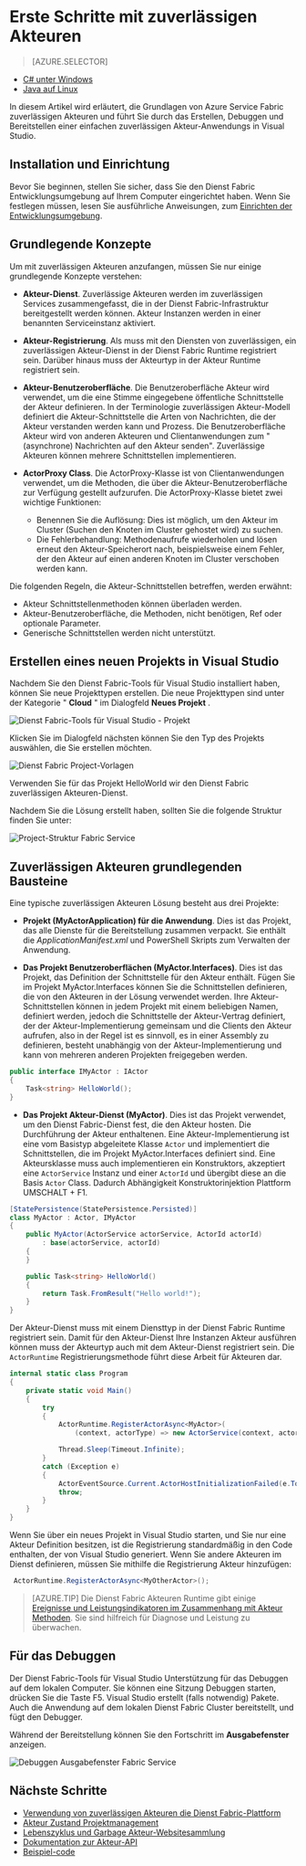 <properties
   pageTitle="Erste Schritte mit Service Fabric zuverlässigen Akteuren | Microsoft Azure"
   description="Dieses Lernprogramm führt Sie durch die Schritte zum Erstellen, Debuggen und Bereitstellen eines einfachen Akteur-basierten-Diensts mithilfe der Dienst Fabric zuverlässigen Akteuren dar."
   services="service-fabric"
   documentationCenter=".net"
   authors="vturecek"
   manager="timlt"
   editor=""/>

<tags
   ms.service="service-fabric"
   ms.devlang="dotnet"
   ms.topic="article"
   ms.tgt_pltfrm="NA"
   ms.workload="NA"
   ms.date="09/25/2016"
   ms.author="vturecek"/>

# <a name="getting-started-with-reliable-actors"></a>Erste Schritte mit zuverlässigen Akteuren

> [AZURE.SELECTOR]
- [C# unter Windows](service-fabric-reliable-actors-get-started.md)
- [Java auf Linux](service-fabric-reliable-actors-get-started-java.md)

In diesem Artikel wird erläutert, die Grundlagen von Azure Service Fabric zuverlässigen Akteuren und führt Sie durch das Erstellen, Debuggen und Bereitstellen einer einfachen zuverlässigen Akteur-Anwendungs in Visual Studio.

## <a name="installation-and-setup"></a>Installation und Einrichtung
Bevor Sie beginnen, stellen Sie sicher, dass Sie den Dienst Fabric Entwicklungsumgebung auf Ihrem Computer eingerichtet haben.
Wenn Sie festlegen müssen, lesen Sie ausführliche Anweisungen, zum [Einrichten der Entwicklungsumgebung](service-fabric-get-started.md).

## <a name="basic-concepts"></a>Grundlegende Konzepte
Um mit zuverlässigen Akteuren anzufangen, müssen Sie nur einige grundlegende Konzepte verstehen:

 * **Akteur-Dienst**. Zuverlässige Akteuren werden im zuverlässigen Services zusammengefasst, die in der Dienst Fabric-Infrastruktur bereitgestellt werden können. Akteur Instanzen werden in einer benannten Serviceinstanz aktiviert.
 
 * **Akteur-Registrierung**. Als muss mit den Diensten von zuverlässigen, ein zuverlässigen Akteur-Dienst in der Dienst Fabric Runtime registriert sein. Darüber hinaus muss der Akteurtyp in der Akteur Runtime registriert sein.
 
 * **Akteur-Benutzeroberfläche**. Die Benutzeroberfläche Akteur wird verwendet, um die eine Stimme eingegebene öffentliche Schnittstelle der Akteur definieren. In der Terminologie zuverlässigen Akteur-Modell definiert die Akteur-Schnittstelle die Arten von Nachrichten, die der Akteur verstanden werden kann und Prozess. Die Benutzeroberfläche Akteur wird von anderen Akteuren und Clientanwendungen zum "(asynchrone) Nachrichten auf den Akteur senden". Zuverlässige Akteuren können mehrere Schnittstellen implementieren.
 
 * **ActorProxy Class**. Die ActorProxy-Klasse ist von Clientanwendungen verwendet, um die Methoden, die über die Akteur-Benutzeroberfläche zur Verfügung gestellt aufzurufen. Die ActorProxy-Klasse bietet zwei wichtige Funktionen:
    * Benennen Sie die Auflösung: Dies ist möglich, um den Akteur im Cluster (Suchen den Knoten im Cluster gehostet wird) zu suchen.
    * Die Fehlerbehandlung: Methodenaufrufe wiederholen und lösen erneut den Akteur-Speicherort nach, beispielsweise einem Fehler, der den Akteur auf einen anderen Knoten im Cluster verschoben werden kann.

Die folgenden Regeln, die Akteur-Schnittstellen betreffen, werden erwähnt:

- Akteur Schnittstellenmethoden können überladen werden.
- Akteur-Benutzeroberfläche, die Methoden, nicht benötigen, Ref oder optionale Parameter.
- Generische Schnittstellen werden nicht unterstützt.

## <a name="create-a-new-project-in-visual-studio"></a>Erstellen eines neuen Projekts in Visual Studio
Nachdem Sie den Dienst Fabric-Tools für Visual Studio installiert haben, können Sie neue Projekttypen erstellen. Die neue Projekttypen sind unter der Kategorie " **Cloud** " im Dialogfeld **Neues Projekt** .


![Dienst Fabric-Tools für Visual Studio - Projekt][1]

Klicken Sie im Dialogfeld nächsten können Sie den Typ des Projekts auswählen, die Sie erstellen möchten.

![Dienst Fabric Project-Vorlagen][5]

Verwenden Sie für das Projekt HelloWorld wir den Dienst Fabric zuverlässigen Akteuren-Dienst.

Nachdem Sie die Lösung erstellt haben, sollten Sie die folgende Struktur finden Sie unter:

![Project-Struktur Fabric Service][2]

## <a name="reliable-actors-basic-building-blocks"></a>Zuverlässigen Akteuren grundlegenden Bausteine

Eine typische zuverlässigen Akteuren Lösung besteht aus drei Projekte:

* **Projekt (MyActorApplication) für die Anwendung**. Dies ist das Projekt, das alle Dienste für die Bereitstellung zusammen verpackt. Sie enthält die *ApplicationManifest.xml* und PowerShell Skripts zum Verwalten der Anwendung.

* **Das Projekt Benutzeroberflächen (MyActor.Interfaces)**. Dies ist das Projekt, das Definition der Schnittstelle für den Akteur enthält. Fügen Sie im Projekt MyActor.Interfaces können Sie die Schnittstellen definieren, die von den Akteuren in der Lösung verwendet werden. Ihre Akteur-Schnittstellen können in jedem Projekt mit einem beliebigen Namen, definiert werden, jedoch die Schnittstelle der Akteur-Vertrag definiert, der der Akteur-Implementierung gemeinsam und die Clients den Akteur aufrufen, also in der Regel ist es sinnvoll, es in einer Assembly zu definieren, besteht unabhängig von der Akteur-Implementierung und kann von mehreren anderen Projekten freigegeben werden.

```csharp
public interface IMyActor : IActor
{
    Task<string> HelloWorld();
}
```

* **Das Projekt Akteur-Dienst (MyActor)**. Dies ist das Projekt verwendet, um den Dienst Fabric-Dienst fest, die den Akteur hosten. Die Durchführung der Akteur enthaltenen. Eine Akteur-Implementierung ist eine vom Basistyp abgeleitete Klasse `Actor` und implementiert die Schnittstellen, die im Projekt MyActor.Interfaces definiert sind. Eine Akteursklasse muss auch implementieren ein Konstruktors, akzeptiert eine `ActorService` Instanz und einer `ActorId` und übergibt diese an die Basis `Actor` Class. Dadurch Abhängigkeit Konstruktorinjektion Plattform UMSCHALT + F1.

```csharp
[StatePersistence(StatePersistence.Persisted)]
class MyActor : Actor, IMyActor
{
    public MyActor(ActorService actorService, ActorId actorId)
        : base(actorService, actorId)
    {
    }

    public Task<string> HelloWorld()
    {
        return Task.FromResult("Hello world!");
    }
}
```

Der Akteur-Dienst muss mit einem Diensttyp in der Dienst Fabric Runtime registriert sein. Damit für den Akteur-Dienst Ihre Instanzen Akteur ausführen können muss der Akteurtyp auch mit dem Akteur-Dienst registriert sein. Die `ActorRuntime` Registrierungsmethode führt diese Arbeit für Akteuren dar.

```csharp
internal static class Program
{
    private static void Main()
    {
        try
        {
            ActorRuntime.RegisterActorAsync<MyActor>(
                (context, actorType) => new ActorService(context, actorType, () => new MyActor())).GetAwaiter().GetResult();

            Thread.Sleep(Timeout.Infinite);
        }
        catch (Exception e)
        {
            ActorEventSource.Current.ActorHostInitializationFailed(e.ToString());
            throw;
        }
    }
}

```

Wenn Sie über ein neues Projekt in Visual Studio starten, und Sie nur eine Akteur Definition besitzen, ist die Registrierung standardmäßig in den Code enthalten, der von Visual Studio generiert. Wenn Sie andere Akteuren im Dienst definieren, müssen Sie mithilfe die Registrierung Akteur hinzufügen:

```csharp
 ActorRuntime.RegisterActorAsync<MyOtherActor>();

```

> [AZURE.TIP] Die Dienst Fabric Akteuren Runtime gibt einige [Ereignisse und Leistungsindikatoren im Zusammenhang mit Akteur Methoden](service-fabric-reliable-actors-diagnostics.md#actor-method-events-and-performance-counters). Sie sind hilfreich für Diagnose und Leistung zu überwachen.


## <a name="debugging"></a>Für das Debuggen

Der Dienst Fabric-Tools für Visual Studio Unterstützung für das Debuggen auf dem lokalen Computer. Sie können eine Sitzung Debuggen starten, drücken Sie die Taste F5. Visual Studio erstellt (falls notwendig) Pakete. Auch die Anwendung auf dem lokalen Dienst Fabric Cluster bereitstellt, und fügt den Debugger.

Während der Bereitstellung können Sie den Fortschritt im **Ausgabefenster** anzeigen.

![Debuggen Ausgabefenster Fabric Service][3]


## <a name="next-steps"></a>Nächste Schritte
 - [Verwendung von zuverlässigen Akteuren die Dienst Fabric-Plattform](service-fabric-reliable-actors-platform.md)
 - [Akteur Zustand Projektmanagement](service-fabric-reliable-actors-state-management.md)
 - [Lebenszyklus und Garbage Akteur-Websitesammlung](service-fabric-reliable-actors-lifecycle.md)
 - [Dokumentation zur Akteur-API](https://msdn.microsoft.com/library/azure/dn971626.aspx)
 - [Beispiel-code](https://github.com/Azure/servicefabric-samples)


<!--Image references-->
[1]: ./media/service-fabric-reliable-actors-get-started/reliable-actors-newproject.PNG
[2]: ./media/service-fabric-reliable-actors-get-started/reliable-actors-projectstructure.PNG
[3]: ./media/service-fabric-reliable-actors-get-started/debugging-output.PNG
[4]: ./media/service-fabric-reliable-actors-get-started/vs-context-menu.png
[5]: ./media/service-fabric-reliable-actors-get-started/reliable-actors-newproject1.PNG
